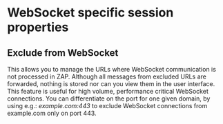 # WebSocket specific session properties #

## Exclude from WebSocket ##

This allows you to manage the URLs where WebSocket communication is not processed in ZAP.
Although all messages from excluded URLs are forwarded, nothing is stored nor can you view them in the user interface. This feature is useful for high volume, performance critical WebSocket connections.
You can differentiate on the port for one given domain, by using e.g.: *example.com:443* to exclude WebSocket connections from example.com only on port 443.